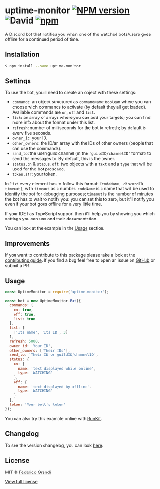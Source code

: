 # uptime-monitor [![NPM version](https://badge.fury.io/js/uptime-monitor.svg)](https://npmjs.org/package/uptime-monitor) ![David](https://david-dm.org/EndBug/uptime-monitor.svg) [![npm](https://img.shields.io/npm/dt/uptime-monitor.svg)](https://npmjs.org/package/uptime-monitor)

A Discord bot that notifies you when one of the watched bots/users goes offline for a continued period of time.

## Installation

```sh
$ npm install --save uptime-monitor
```

## Settings

To use the bot, you'll need to create an object with these settings:

 - `commands`: an object structured as `commandName:boolean` where you can choose wich commands to activate (by default they all get loaded). Available commands are `on`, `off` and `list`.
 - `list`: an array of arrays where you can add your targets; you can find more info about the format under this list.
 - `refresh`: number of milliseconds for the bot to refresh; by default is every five seconds.
 - `owner_id`: your ID.
 - `other_owners`: the ID/an array with the IDs of other owners (people that can use the commands).
 - `send_to`: the user/guild channel (in the `'guildID/channelID'` format) to send the messages to. By default, this is the owner.
 - `status.on` & `status.off`: two objects with a `text` and a `type` that will be used for the bot presence.
 - `token.str`: your token.

In `list` every element has to follow this format: `[codeName, discordID, timeout]`, with `timeout` as a number. `codeName` is a name that will be used to identify the bot for debugging purposes; `timeout` is the number of minutes the bot has to wait to notify you: you can set this to zero, but it'll notify you even if your bot goes offline for a very little time.

If your IDE has TypeScript support then it'll help you by showing you which settings you can use and their documentation.

You can look at the example in the [Usage](#usage) section.


## Improvements
If you want to contribute to this package please take a look at the [contributing guide](CONTRIBUTING.md). If you find a bug feel free to open an issue on [GitHub](https://github.com/EndBug/uptime-monitor/issues) or submit a PR.

## Usage

```js
const UptimeMonitor = require('uptime-monitor');

const bot = new UptimeMonitor.Bot({
  commands: {
    on: true,
    off: true,
    list: true
  },
  list: [
    ['Its name', 'Its ID', 3]
  ],
  refresh: 5000,
  owner_id: 'Your ID',
  other_owners: ['Their IDs'],
  send_to: 'Their ID or guildID/channelID',
  status: {
    on: {
      name: 'text displayed while online',
      type: 'WATCHING'
    },
    off: {
      name: 'text displayed by offline',
      type: 'WATCHING'
    }
  },
  token: 'Your bot\'s token'
});
```

You can also try this example online with [RunKit](https://npm.runkit.com/uptime-monitor).

## Changelog
To see the version changelog, you can look [here](https://github.com/EndBug/uptime-monitor/blob/master/CHANGELOG.md).

## License

MIT © [Federico Grandi](https://github.com/EndBug)

[View full license](https://github.com/EndBug/uptime-monitor/blob/master/LICENSE)
